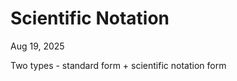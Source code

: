 # Scientific Notation
Aug  19, 2025

Two types - standard form + scientific notation form
<!--stackedit_data:
eyJoaXN0b3J5IjpbMjQ0Nzc0NTkxXX0=
-->